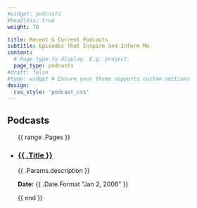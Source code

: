 ```yaml
---
#widget: podcasts
#headless: true
weight: 70

title: Recent & Current Podcasts
subtitle: Episodes That Inspire and Inform Me
content:
  # Page type to display. E.g. project.
  page_type: podcasts
#draft: false
#type: widget # Ensure your theme supports custom sections
design:
  css_style: 'podcast_css' 
---
```



<div class="podcasts-section">
  <h2>Podcasts</h2>
  <ul>
    {{ range .Pages }}
    <li>
      <h3><a href="{{ .Params.link }}" target="_blank">{{ .Title }}</a></h3>
      <p>{{ .Params.description }}</p>
      <p><strong>Date:</strong> {{ .Date.Format "Jan 2, 2006" }}</p>
    </li>
    {{ end }}
  </ul>
</div>
